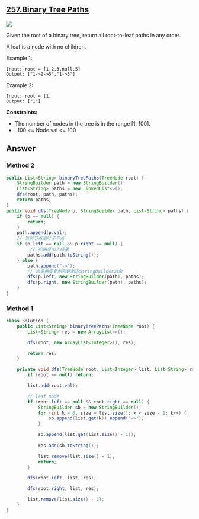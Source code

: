 ## [257.Binary Tree Paths](https://leetcode.com/problems/binary-tree-paths/description/)

![](https://github.com/weltond/DataStructure/blob/master/medium.PNG)

Given the root of a binary tree, return all root-to-leaf paths in any order.

A leaf is a node with no children.

Example 1:

```
Input: root = [1,2,3,null,5]
Output: ["1->2->5","1->3"]
```
Example 2:
```
Input: root = [1]
Output: ["1"]
```

**Constraints:**

- The number of nodes in the tree is in the range [1, 100].
- -100 <= Node.val <= 100

## Answer
### Method 2
```java
public List<String> binaryTreePaths(TreeNode root) {
    StringBuilder path = new StringBuilder();
    List<String> paths = new LinkedList<>();
    dfs(root, path, paths);
    return paths;
}
public void dfs(TreeNode p, StringBuilder path, List<String> paths) {
    if (p == null) {
        return;
    }
    path.append(p.val);
    // 当前节点是叶子节点
    if (p.left == null && p.right == null) {
         // 把路径加入结果
        paths.add(path.toString());
    } else {
        path.append("->");
        // 这里需要复制创建新的StringBuilder对象
        dfs(p.left, new StringBuilder(path), paths);
        dfs(p.right, new StringBuilder(path), paths);
    }
}
```

### Method 1

```java
class Solution {
    public List<String> binaryTreePaths(TreeNode root) {
        List<String> res = new ArrayList<>();

        dfs(root, new ArrayList<Integer>(), res);

        return res;
    }

    private void dfs(TreeNode root, List<Integer> list, List<String> res) {
        if (root == null) return;

        list.add(root.val);

        // leaf node
        if (root.left == null && root.right == null) {
            StringBuilder sb = new StringBuilder();
            for (int k = 0, size = list.size(); k < size - 1; k++) {
                sb.append(list.get(k)).append("->");
            }

            sb.append(list.get(list.size() - 1));
            
            res.add(sb.toString());

            list.remove(list.size() - 1);
            return;
        }

        dfs(root.left, list, res);

        dfs(root.right, list, res);

        list.remove(list.size() - 1);
    }
}
```

